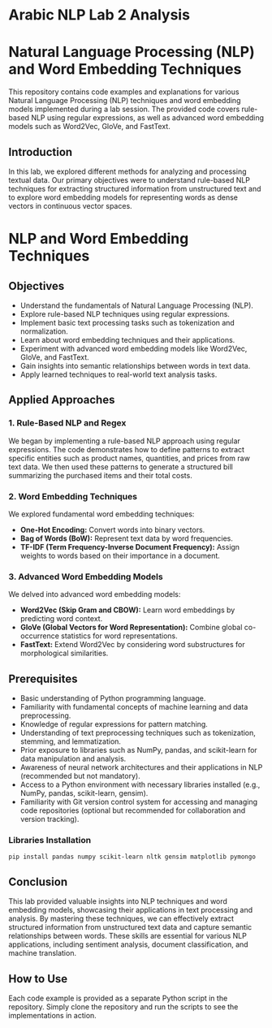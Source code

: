 # Arabic NLP Lab 2 Analysis
# Natural Language Processing (NLP) and Word Embedding Techniques

This repository contains code examples and explanations for various Natural Language Processing (NLP) techniques and word embedding models implemented during a lab session. The provided code covers rule-based NLP using regular expressions, as well as advanced word embedding models such as Word2Vec, GloVe, and FastText.

## Introduction

In this lab, we explored different methods for analyzing and processing textual data. Our primary objectives were to understand rule-based NLP techniques for extracting structured information from unstructured text and to explore word embedding models for representing words as dense vectors in continuous vector spaces.
# NLP and Word Embedding Techniques

## Objectives

- Understand the fundamentals of Natural Language Processing (NLP).
- Explore rule-based NLP techniques using regular expressions.
- Implement basic text processing tasks such as tokenization and normalization.
- Learn about word embedding techniques and their applications.
- Experiment with advanced word embedding models like Word2Vec, GloVe, and FastText.
- Gain insights into semantic relationships between words in text data.
- Apply learned techniques to real-world text analysis tasks.


## Applied Approaches

### 1. Rule-Based NLP and Regex

We began by implementing a rule-based NLP approach using regular expressions. The code demonstrates how to define patterns to extract specific entities such as product names, quantities, and prices from raw text data. We then used these patterns to generate a structured bill summarizing the purchased items and their total costs.

### 2. Word Embedding Techniques

We explored fundamental word embedding techniques:
- **One-Hot Encoding:** Convert words into binary vectors.
- **Bag of Words (BoW):** Represent text data by word frequencies.
- **TF-IDF (Term Frequency-Inverse Document Frequency):** Assign weights to words based on their importance in a document.

### 3. Advanced Word Embedding Models

We delved into advanced word embedding models:
- **Word2Vec (Skip Gram and CBOW):** Learn word embeddings by predicting word context.
- **GloVe (Global Vectors for Word Representation):** Combine global co-occurrence statistics for word representations.
- **FastText:** Extend Word2Vec by considering word substructures for morphological similarities.
## Prerequisites

- Basic understanding of Python programming language.
- Familiarity with fundamental concepts of machine learning and data preprocessing.
- Knowledge of regular expressions for pattern matching.
- Understanding of text preprocessing techniques such as tokenization, stemming, and lemmatization.
- Prior exposure to libraries such as NumPy, pandas, and scikit-learn for data manipulation and analysis.
- Awareness of neural network architectures and their applications in NLP (recommended but not mandatory).
- Access to a Python environment with necessary libraries installed (e.g., NumPy, pandas, scikit-learn, gensim).
- Familiarity with Git version control system for accessing and managing code repositories (optional but recommended for collaboration and version tracking).
### Libraries Installation

```
pip install pandas numpy scikit-learn nltk gensim matplotlib pymongo
```
## Conclusion

This lab provided valuable insights into NLP techniques and word embedding models, showcasing their applications in text processing and analysis. By mastering these techniques, we can effectively extract structured information from unstructured text data and capture semantic relationships between words. These skills are essential for various NLP applications, including sentiment analysis, document classification, and machine translation.

## How to Use

Each code example is provided as a separate Python script in the repository. Simply clone the repository and run the scripts to see the implementations in action.

